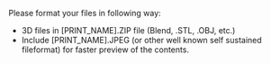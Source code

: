 Please format your files in following way:
   - 3D files in [PRINT_NAME].ZIP file (Blend, .STL, .OBJ, etc.)
   - Include [PRINT_NAME].JPEG (or other well known self sustained fileformat) for faster preview of the contents.
